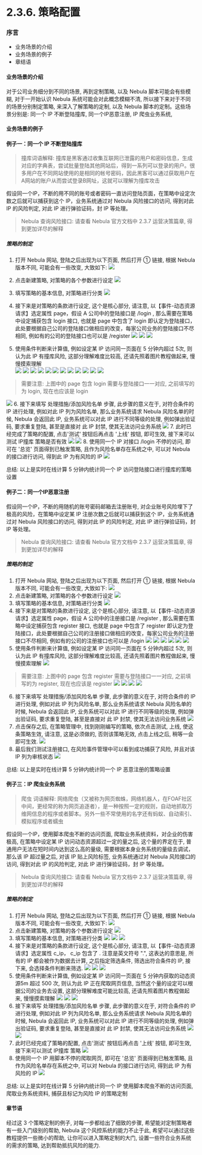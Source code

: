 # 2.3.6. 策略配置

### 序言
- 业务场景的介绍
- 业务场景的例子
- 章结语

#### 业务场景的介绍
对于公司业务细分到不同的场景, 再到定制策略, 以及 Nebula 脚本可能会有些模糊, 对于一开始认识 Nebula 系统可能会对此概念模糊不清, 所以接下来对于不同的场景分别制定策略, 来深入了解策略的定制, 以及 Nebula 脚本的定制。这些场景分别是: 同一个 IP 不断登陆撞库, 同一个IP恶意注册, IP 爬虫业务系统, 
#### 业务场景的例子
#### 例子一：同一个 IP 不断登陆撞库
>撞库词语解释: 撞库是黑客通过收集互联网已泄露的用户和密码信息，生成对应的字典表，尝试批量登陆其他网站后，得到一系列可以登录的用户。很多用户在不同网站使用的是相同的帐号密码，因此黑客可以通过获取用户在A网站的账户从而尝试登录B网址，这就可以理解为撞库攻击

假设同一个IP，不断的用不同的账号或者密码一直访问登陆页面，在策略中设定次数之后就可以捕获到这个 IP，业务系统通过对 Nebula 风险接口的访问, 得到对此 IP 的风险判定, 对此 IP 进行弹验证码，封 IP 等处理。

>Nebula 查询风险接口: 请查看 Nebula 官方文档中 2.3.7 运营决策篇章, 得到更加详尽的解释

##### 策略的制定

1. 打开 Nebula 网站, 登陆之后出现为以下页面, 然后打开 ① 链接, 根据 Nebula 版本不同, 可能会有一些改变, 大致如下: ![](http://ww1.sinaimg.cn/large/66d0828fly1g1ijllr7oej21hc0pqq6q.jpg)
2. 点击新建策略, 对策略的各个参数进行设定 ![](http://ww1.sinaimg.cn/large/66d0828fly1g1ijm7eu5xj21hc0q0q6e.jpg)
3. 填写策略的基本信息, 对策略进行分类 ![](http://ww1.sinaimg.cn/large/66d0828fly1g1ijmcjikxj21hb0pydjj.jpg)
4. 接下来是对策略的条款进行设定, 这个是核心部分, 请注意, 以【事件-动态资源请求】选定属性 page，假设 A 公司中的登陆接口是 /login , 那么需要在策略中设定捕获包含 login 接口, 也就是 page 中包含了 login 即认定为登陆接口，此处要根据自己公司的登陆接口做相应的改变，每家公司业务的登陆接口不尽相同, 例如有的公司的登陆接口也可以是 /register ![](http://ww1.sinaimg.cn/large/66d0828fly1g1ijmgtj5rj21hc0pun07.jpg)
![](http://ww1.sinaimg.cn/large/66d0828fly1g1ijsxj9zkj21ha0pv41q.jpg)
![](http://ww1.sinaimg.cn/large/66d0828fly1g1ijt64rwzj21hb0q00vr.jpg)

5. 使用条件判断来计算值, 例如设定某 IP 访问同一页面在 5 分钟内超过 5次, 则认为此 IP 有撞库风险, 这部分理解难度比较高, 还请先照着图片教程做起来, 慢慢摸索理解  
![](http://ww1.sinaimg.cn/large/66d0828fly1g1ijteeq4wj21h80q341n.jpg)
![](http://ww1.sinaimg.cn/large/66d0828fly1g1ijtkfr0aj21hc0q2q62.jpg)
![](http://ww1.sinaimg.cn/large/66d0828fly1g1ijtob4g6j21hb0q077f.jpg)
![](http://ww1.sinaimg.cn/large/66d0828fly1g1ijttez1uj21hc0pn77n.jpg)
![](http://ww1.sinaimg.cn/large/66d0828fly1g1ijtx9j9pj21h70q3gos.jpg)
![](http://ww1.sinaimg.cn/large/66d0828fly1g1iju08b1yj21h80q0adm.jpg)
![](http://ww1.sinaimg.cn/large/66d0828fly1g1iju2ztnwj21hc0q2djm.jpg)
![](http://ww1.sinaimg.cn/large/66d0828fly1g1iju75e4mj21hc0q2gpb.jpg)
![](http://ww1.sinaimg.cn/large/66d0828fly1g1ijuag6ioj21ha0q00wd.jpg)
![](http://ww1.sinaimg.cn/large/66d0828fly1g1ijud8xs1j21h70q3juv.jpg)
![](http://ww1.sinaimg.cn/large/66d0828fly1g1ijuhalatj21hc0q2424.jpg)
![](http://ww1.sinaimg.cn/large/66d0828fly1g1ijukbjzdj21ha0pzq6g.jpg)
>需要注意: 上图中的 page 包含 login 需要与登陆接口一一对应, 之前填写的为 login, 现在也应该是 login

![](http://ww1.sinaimg.cn/large/66d0828fly1g1ijunlqm1j21h80pygoq.jpg)
6. 接下来填写 处理措施/添加风险名单 步骤, 此步骤的意义在于, 对符合条件的 IP 进行处理, 例如对此 IP 列为风险名单, 那么业务系统请求 Nebula 风险名单的时候, Nebula 会返回此 IP, 业务系统可以对此 IP 进行不同等级的处理, 例如弹出验证码, 要求重复登陆, 甚至是直接对 此 IP 封禁, 使其无法访问业务系统 ![](http://ww1.sinaimg.cn/large/66d0828fly1g1ijuqd483j21h40pqq6j.jpg)
7. 此时已经完成了策略的配置, 点击'测试' 按钮后再点击 '上线' 按钮, 即可生效, 接下来可以测试 IP撞库 策略是否有效 ![](http://ww1.sinaimg.cn/large/66d0828fly1g1ijut5n6aj21h40nltbp.jpg)
![](http://ww1.sinaimg.cn/large/66d0828fly1g1ijuwub4jj21hc0pw77f.jpg)
8. 使用同一个 IP 对接口 /login 不停的访问, 即可在 '总览' 页面得到已触发策略, 且作为风险名单存在系统之中, 可以对 Nebula 的接口进行访问, 得到此 IP 为有风险的 IP ![](http://ww1.sinaimg.cn/large/66d0828fly1g1ijv24nc9j21h50q976x.jpg)

总结: 以上是实时在线计算 5 分钟内统计同一个 IP 访问登陆接口进行撞库的策略设置
  
    
    
#### 例子二：同一个IP恶意注册

假设同一个IP，不断的用随机的账号密码邮箱去注册账号, 对企业账号风险埋下了极高的风险，在策略中设定某 IP 注册次数之后就可以捕获到这个 IP，业务系统通过对 Nebula 风险接口的访问, 得到对此 IP 的风险判定, 对此 IP 进行弹验证码，封 IP 等处理。

>Nebula 查询风险接口: 请查看 Nebula 官方文档中 2.3.7 运营决策篇章, 得到更加详尽的解释

##### 策略的制定
1. 打开 Nebula 网站, 登陆之后出现为以下页面, 然后打开 ① 链接, 根据 Nebula 版本不同, 可能会有一些改变, 大致如下:
![](http://ww1.sinaimg.cn/large/66d0828fly1g1iks4g9lqj21hc0pqq6q.jpg)
2. 点击新建策略, 对策略的各个参数进行设定
![](http://ww1.sinaimg.cn/large/66d0828fly1g1ikt6bj1xj21hc0q0q6e.jpg)
3. 填写策略的基本信息, 对策略进行分类
![](http://ww1.sinaimg.cn/large/66d0828fly1g1iku0pt8xj21hc0pz762.jpg)
4. 接下来是对策略的条款进行设定, 这个是核心部分, 请注意, 以【事件-动态资源请求】选定属性 page，假设 A 公司中的注册接口是 /register , 那么需要在策略中设定捕获包含 register 接口, 也就是 page 中包含了 register 即认定为登陆接口，此处要根据自己公司的注册接口做相应的改变，每家公司业务的注册接口不尽相同, 例如有的公司的注册接口也可以是 /login
![](http://ww1.sinaimg.cn/large/66d0828fly1g1ikujar52j21hb0q30v3.jpg)
![](http://ww1.sinaimg.cn/large/66d0828fly1g1ikurw2tkj21hb0pzmzf.jpg)
![](http://ww1.sinaimg.cn/large/66d0828fly1g1iky1d9agj21hb0pzmzf.jpg)
![](http://ww1.sinaimg.cn/large/66d0828fly1g1iky485inj21h70pugo9.jpg)
![](http://ww1.sinaimg.cn/large/66d0828fly1g1iky7io42j21h80pxjtr.jpg)
![](http://ww1.sinaimg.cn/large/66d0828fly1g1ikyajz1aj21ha0q0wh9.jpg)
5. 使用条件判断来计算值, 例如设定某 IP 访问同一页面在 5 分钟内超过 5次, 则认为此 IP 有撞库风险, 这部分理解难度比较高, 还请先照着图片教程做起来, 慢慢摸索理解 
![](http://ww1.sinaimg.cn/large/66d0828fly1g1ikye47cxj21hc0q2go7.jpg)
>需要注意: 上图中的 page 包含 register 需要与登陆接口一一对应, 之前填写的为 register, 现在也应该是 register
![](http://ww1.sinaimg.cn/large/66d0828fly1g1ikyjbleqj21hc0q2q5u.jpg)
![](http://ww1.sinaimg.cn/large/66d0828fly1g1ikymdd9qj21hc0q441d.jpg)
![](http://ww1.sinaimg.cn/large/66d0828fly1g1ikyp53g8j21hc0q176m.jpg)
![](http://ww1.sinaimg.cn/large/66d0828fly1g1ikyssjc3j21ha0pyacf.jpg)
6. 接下来填写 处理措施/添加风险名单 步骤, 此步骤的意义在于, 对符合条件的 IP 进行处理, 例如对此 IP 列为风险名单, 那么业务系统请求 Nebula 风险名单的时候, Nebula 会返回此 IP, 业务系统可以对此 IP 进行不同等级的处理, 例如弹出验证码, 要求重复登陆, 甚至是直接对 此 IP 封禁, 使其无法访问业务系统
![](http://ww1.sinaimg.cn/large/66d0828fly1g1ikyxqspyj21ha0pjdio.jpg)
7. 点击保存之后, 在策略管理中, 找到刚刚编写的策略, 依次点击测试, 上线, 使这条策略生效, 请注意, 这是必须做的, 否则该策略无效, 点击上线之后, 稍等一会即可生效.
![](http://ww1.sinaimg.cn/large/66d0828fly1g1ikzgw9wsj21h80pvgon.jpg)
8. 最后我们测试注册接口, 在风险事件管理中可以看到成功捕获了风险, 并且对该 IP 列为审核状态
![](http://ww1.sinaimg.cn/large/66d0828fly1g1ikz6ysilj21hc0pvwg3.jpg)

总结: 以上是实时在线计算 5 分钟内统计同一个 IP 恶意注册的策略设置
  
    
    
#### 例子三：IP 爬虫业务系统

>爬虫 词语解释: 网络爬虫（又被称为网页蜘蛛，网络机器人，在FOAF社区中间，更经常的称为网页追逐者），是一种按照一定的规则，自动地抓取万维网信息的程序或者脚本。另外一些不常使用的名字还有蚂蚁、自动索引、模拟程序或者蠕虫

假设同一个IP，使用脚本爬虫不断的访问页面, 爬取业务系统资料，对企业的伤害极高, 在策略中设定某 IP 访问动态资源超过一定的量之后, 这个量的界定在于, 普通用户无法在短时间内达到这么高的量级, 需要根据本身业务系统的量级去调试，那么该 IP 超过量之后, 对该 IP 贴上风险标签, 业务系统通过对 Nebula 风险接口的访问, 得到对此 IP 的风险判定, 对此 IP 进行弹验证码，封 IP 等处理。

>Nebula 查询风险接口: 请查看 Nebula 官方文档中 2.3.7 运营决策篇章, 得到更加详尽的解释

##### 策略的制定
1. 打开 Nebula 网站, 登陆之后出现为以下页面, 然后打开 ① 链接, 根据 Nebula 版本不同, 可能会有一些改变, 大致如下:
![](http://ww1.sinaimg.cn/large/66d0828fly1g1il2rh5emj21hc0pqq6q.jpg)
2. 点击新建策略, 对策略的各个参数进行设定
![](http://ww1.sinaimg.cn/large/66d0828fly1g1il2u49itj21hc0q0q6e.jpg)
3. 填写策略的基本信息, 对策略进行分类
![](http://ww1.sinaimg.cn/large/66d0828fly1g1il2wizpxj21hc0pxjty.jpg)
![](http://ww1.sinaimg.cn/large/66d0828fly1g1il2zby0bj21h90pwtbf.jpg)
![](http://ww1.sinaimg.cn/large/66d0828fly1g1il3c0npij21hb0pztbl.jpg)
4. 接下来是对策略的条款进行设定, 这个是核心部分, 请注意, 以【事件-动态资源请求】选定属性 c_ip， c_ip 包含了 . 注意是英文符号 ".", 这表达的意思是, 所有的 IP 都会被作为数据去计算,  之后指定筛选条件, 筛选出符合条件的 IP, 接下来, 会选择条件判断来筛选.
![](http://ww1.sinaimg.cn/large/66d0828fly1g1il3g4rf7j21h60pwju6.jpg)
![](http://ww1.sinaimg.cn/large/66d0828fly1g1il3nbphbj21hb0q10vp.jpg)
![](http://ww1.sinaimg.cn/large/66d0828fly1g1il3psfepj21h50pwacw.jpg)
5. 使用条件判断来计算值, 例如设定某 IP 访问同一页面在 5 分钟内获取的动态资源5m 超过 500 次, 则认为此 IP 正在爬取网页信息, 当然这个量的设定可以根据公司的业务去设置, 这部分理解难度可能比较高, 还请先照着图片教程做起来, 慢慢摸索理解
![](http://ww1.sinaimg.cn/large/66d0828fly1g1il3s3yt3j21h60px0wc.jpg)
![](http://ww1.sinaimg.cn/large/66d0828fly1g1il3utqcoj21hc0pxtbs.jpg)
![](http://ww1.sinaimg.cn/large/66d0828fly1g1il3x39qkj21h60pwgoj.jpg)
6. 接下来填写 处理措施/添加风险名单 步骤, 此步骤的意义在于, 对符合条件的 IP 进行处理, 例如对此 IP 列为风险名单, 那么业务系统请求 Nebula 风险名单的时候, Nebula 会返回此 IP, 业务系统可以对此 IP 进行不同等级的处理, 例如弹出验证码, 要求重复登陆, 甚至是直接对 此 IP 封禁, 使其无法访问业务系统
![](http://ww1.sinaimg.cn/large/66d0828fly1g1il3z7qbjj21h60q0777.jpg)
![](http://ww1.sinaimg.cn/large/66d0828fly1g1il41wdshj21h80ppadf.jpg)
7. 此时已经完成了策略的配置, 点击'测试' 按钮后再点击 '上线' 按钮, 即可生效, 接下来可以测试 IP撞库 策略
![](http://ww1.sinaimg.cn/large/66d0828fly1g1il445mglj21h80q00vu.jpg)
8. 使用同一个 IP 用脚本不停的爬取网页, 即可在 '总览' 页面得到已触发策略, 且作为风险名单存在系统之中, 可以对 Nebula 的接口进行访问, 得到此 IP 为有风险的 IP
![](http://ww1.sinaimg.cn/large/66d0828fly1g1il46nyc1j21hb0px0v6.jpg)

总结: 以上是实时在线计算 5 分钟内统计同一个 IP 使用脚本爬虫不断的访问页面, 爬取业务系统资料, 捕获且标记为风险 IP 的策略定制

#### 章节语
经过这 3 个策略定制的例子, 对每一步都给出了细致的步骤, 希望能对定制策略者有一些入门级别的帮助, Nebula 这个风控系统的能力不止于此, 希望可以通过这些教程提供一些微小的帮助, 让你可以进入策略定制的大门, 设置一些符合业务系统的需求的策略, 达到帮助抵抗风险的能力.

  
